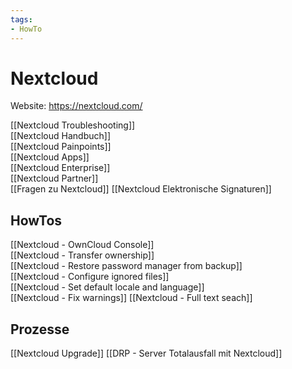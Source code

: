 ```yaml
---
tags:
- HowTo
---
```


# Nextcloud

Website: <https://nextcloud.com/>

[[Nextcloud Troubleshooting]]\
[[Nextcloud Handbuch]]\
[[Nextcloud Painpoints]]\
[[Nextcloud Apps]]\
[[Nextcloud Enterprise]]\
[[Nextcloud Partner]]\
[[Fragen zu Nextcloud]]
[[Nextcloud Elektronische Signaturen]]

## HowTos
 
 [[Nextcloud - OwnCloud Console]]\
 [[Nextcloud - Transfer ownership]]\
 [[Nextcloud - Restore password manager from backup]]\
 [[Nextcloud - Configure ignored files]]\
 [[Nextcloud - Set default locale and language]]\
 [[Nextcloud - Fix warnings]]
 [[Nextcloud - Full text seach]]

## Prozesse

[[Nextcloud Upgrade]]
[[DRP - Server Totalausfall mit Nextcloud]]